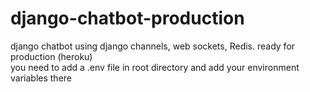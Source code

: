 # django-chatbot-production
django chatbot using django channels, web sockets, Redis. ready for production (heroku)  
you need to add a .env file in root directory and add your environment variables there
